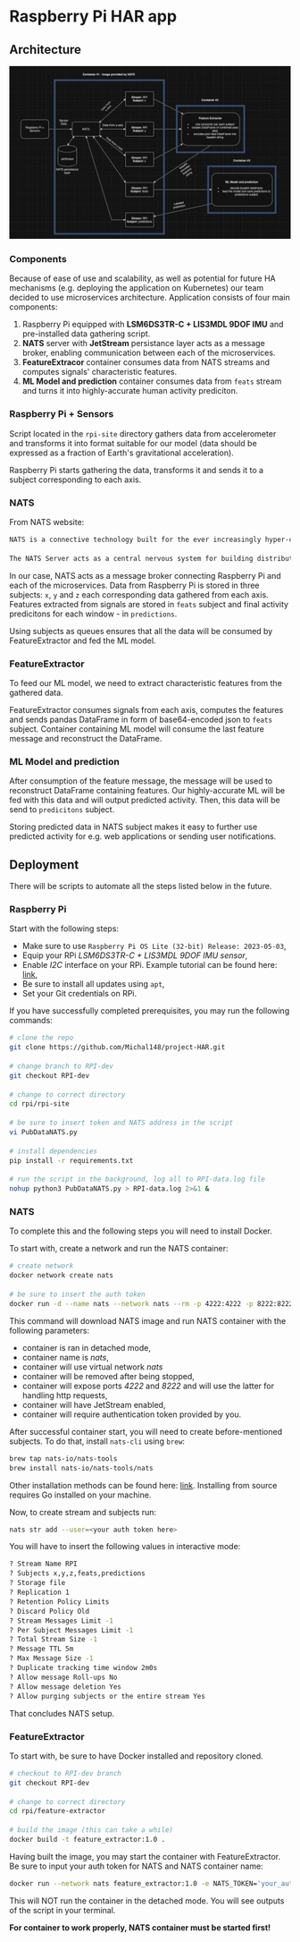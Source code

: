 # Raspberry Pi HAR app
## Architecture

![Alt text](img/rpi-arch.png)

### Components
Because of ease of use and scalability, as well as potential for future HA mechanisms (e.g. deploying the application on Kubernetes) our team decided to use microservices architecture. Application consists of four main components:

1. Raspberry Pi equipped with **LSM6DS3TR-C + LIS3MDL 9DOF IMU** and pre-installed data gathering script.
2. **NATS** server with **JetStream** persistance layer acts as a message broker, enabling communication between each of the microservices.
3. **FeatureExtracor** container consumes data from NATS streams and computes signals' characteristic features.
4. **ML Model and prediction** container consumes data from `feats` stream and turns it into highly-accurate human activity prediciton.

### Raspberry Pi + Sensors
Script located in the `rpi-site` directory gathers data from accelerometer and transforms it into format suitable for our model (data should be expressed as a fraction of Earth's gravitational acceleration).

Raspberry Pi starts gathering the data, transforms it and sends it to a subject corresponding to each axis.

### NATS
From NATS website:

```txt
NATS is a connective technology built for the ever increasingly hyper-connected world. It is a single technology that enables applications to securely communicate across any combination of cloud vendors, on-premise, edge, web and mobile, and devices. NATS consists of a family of open source products that are tightly integrated but can be deployed easily and independently. NATS is being used globally by thousands of companies, spanning use-cases including microservices, edge computing, mobile, IoT and can be used to augment or replace traditional messaging.

The NATS Server acts as a central nervous system for building distributed applications. Official clients are available in Go, Rust, JavaScript (Node and Web), TypeScript (Deno), Python, Java, C#, C, Ruby, Elixir and a CLI in addition to 30+ community-contributed clients. Real time data streaming, highly resilient data storage and flexible data retrieval are supported through JetStream , the next generation streaming platform built into the NATS server.
```

In our case, NATS acts as a message broker connecting Raspberry Pi and each of the microservices. Data from Raspberry Pi is stored in three subjects: `x`, `y` and `z` each corresponding data gathered from each axis. Features extracted from signals are stored in `feats` subject and final activity predicitons for each window - in `predictions`.

Using subjects as queues ensures that all the data will be consumed by FeatureExtractor and fed the ML model.

### FeatureExtractor
To feed our ML model, we need to extract characteristic features from the gathered data. 

FeatureExtractor consumes signals from each axis, computes the features and sends pandas DataFrame in form of base64-encoded json to `feats` subject. Container containing ML model will consume the last feature message and reconstruct the DataFrame.

### ML Model and prediction
After consumption of the feature message, the message will be used to reconstruct DataFrame containing features. Our highly-accurate ML will be fed with this data and will output predicted activity. Then, this data will be send to `predicitons` subject.

Storing predicted data in NATS subject makes it easy to further use predicted activity for e.g. web applications or sending user notifications.

## Deployment
There will be scripts to automate all the steps listed below in the future.

### Raspberry Pi
Start with the following steps:

- Make sure to use `Raspberry Pi OS Lite (32-bit) Release: 2023-05-03`,
- Equip your RPi *LSM6DS3TR-C + LIS3MDL 9DOF IMU sensor*,
- Enable *I2C* interface on your RPi. Example tutorial can be found here: [link](https://www.raspberrypi-spy.co.uk/2014/11/enabling-the-i2c-interface-on-the-raspberry-pi/),
- Be sure to install all updates using `apt`,
- Set your Git credentials on RPi.


If you have successfully completed prerequisites, you may run the following commands:

```bash
# clone the repo 
git clone https://github.com/Michal148/project-HAR.git

# change branch to RPI-dev
git checkout RPI-dev

# change to correct directory 
cd rpi/rpi-site

# be sure to insert token and NATS address in the script
vi PubDataNATS.py

# install dependencies
pip install -r requirements.txt

# run the script in the background, log all to RPI-data.log file
nohup python3 PubDataNATS.py > RPI-data.log 2>&1 &
```

### NATS
To complete this and the following steps you will need to install Docker. 

To start with, create a network and run the NATS container:

```bash
# create network
docker network create nats

# be sure to insert the auth token
docker run -d --name nats --network nats --rm -p 4222:4222 -p 8222:8222 nats --http_port 8222 -js --auth <insert auth token here>
```

This command will download NATS image and run NATS container with the following parameters:

- container is ran in detached mode,
- container name is *nats*,
- container will use virtual network *nats*
- container will be removed after being stopped,
- container will expose ports *4222* and *8222* and will use the latter for handling http requests,
- container will have JetStream enabled,
- container will require authentication token provided by you.

After successful container start, you will need to create before-mentioned subjects. To do that, install `nats-cli` using `brew`:

```bash
brew tap nats-io/nats-tools
brew install nats-io/nats-tools/nats
```

Other installation methods can be found here: [link](https://github.com/nats-io/natscli#installation). Installing from source requires Go installed on your machine.

Now, to create stream and subjects run:

```bash
nats str add --user=<your auth token here>
```

You will have to insert the following values in interactive mode:

```bash
? Stream Name RPI
? Subjects x,y,z,feats,predictions
? Storage file
? Replication 1
? Retention Policy Limits
? Discard Policy Old
? Stream Messages Limit -1
? Per Subject Messages Limit -1
? Total Stream Size -1
? Message TTL 5m
? Max Message Size -1
? Duplicate tracking time window 2m0s
? Allow message Roll-ups No
? Allow message deletion Yes
? Allow purging subjects or the entire stream Yes
```

That concludes NATS setup.

### FeatureExtractor
To start with, be sure to have Docker installed and repository cloned.

```bash
# checkout to RPI-dev branch
git checkout RPI-dev

# change to correct directory
cd rpi/feature-extractor

# build the image (this can take a while)
docker build -t feature_extractor:1.0 .
```

Having built the image, you may start the container with FeatureExtractor. Be sure to input your auth token for NATS and NATS container name:

```bash
docker run --network nats feature_extractor:1.0 -e NATS_TOKEN='your_auth_token_here' -e NATS_ADDRESS='nats_container_name_here'
```

This will NOT run the container in the detached mode. You will see outputs of the script in your terminal. 

**For container to work properly, NATS container must be started first!**

